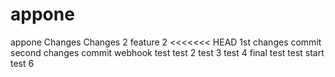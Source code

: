 # appone
appone
Changes
Changes 2
feature 2
<<<<<<< HEAD
1st changes commit
second changes commit
webhook test
test 2
test 3
test 4
final test
test start
test 6
